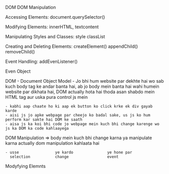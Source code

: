 DOM
DOM Manipulation

Accessing Elements:
  document.querySelector()

Modifying Elements:
  innerHTML, textcontent

Manipulating Styles and Classes:
  style
  classList

Creating and Deleting Elements:
  createElement()
  appendChild()
  removeChild()

Event Handling:
  addEvenListener()

Even Object



  DOM - Document Object  Model
    - Jo bhi hum website par dekhte hai wo sab kuch body tag ke andar banta hai, ab jo body mein banta hai wahi humein website par dikhata hai, DOM actually hota hai thoda asan shabdo mein HTML tag aur uska pura control js mein

    - kabhi aap chaate ho ki aap ek button ko click krke ek div gayab karde
    - aisi js jo apke webpage par cheejo ko badal sake, us js ko hum perform kar sakte hai DOM ke saath
    - aisa js ka koi bhi code jo webpage mein kuch bhi change karenge wo js ka DOM ka code kahlaayega

  DOM Manipulation => body mein kuch bhi change karna ya manipulate karna actually dom manipulation kahlaata hai

    - usse                ye kardo               ye hone par
      selection           change                 event


Modyfying Elemnts
<!-- kisi ko bhi change karne se pahle palha step hota hai usko select krna -->
